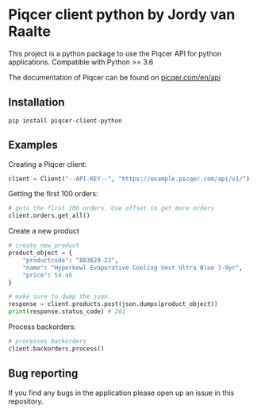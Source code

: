 Piqcer client python by Jordy van Raalte
==========

This project is a python package to use the Piqcer API for python applications. Compatible with Python >= 3.6

The documentation of Piqcer can be found on [picqer.com/en/api](https://picqer.com/en/api)

## Installation
```
pip install piqcer-client-python
```

## Examples

Creating a Piqcer client:
```python
client = Client("--API-KEY--", "https://example.picqer.com/api/v1/")
```
Getting the first 100 orders:
```python
# gets the first 100 orders. Use offset to get more orders
client.orders.get_all()
```

Create a new product
```python
# create new product
product_object = {
    "productcode": "883629-22",
    "name": "Hyperkewl Evaporative Cooling Vest Ultra Blue 7-9yr",
    "price": 54.46
}

# make sure to dump the json.
response = client.products.post(json.dumps(product_object))
print(response.status_code) # 201
```

Process backorders:
```python
# processes backorders
client.backorders.process()
```


## Bug reporting
If you find any bugs in the application please open up an issue in this repository.
